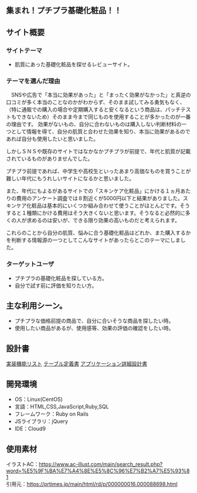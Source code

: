 ## 集まれ！プチプラ基礎化粧品！！
## サイト概要
### サイトテーマ
- 肌質にあった基礎化粧品を探せるレビューサイト。
### テーマを選んだ理由
　SNSや広告で「本当に効果があった」と「まったく効果がなかった」と真逆の口コミが多く本当のことなのかがわからず、そのまま試してみる勇気もなく、（特に通販での購入の場合や定期購入すると安くなるという商品は、パッチテストもできないため）そのまま今まで同じものを使用することが多かったのが一番の理由です。  効果がないもの、自分に合わないものは購入しない判断材料の一つとして情報を得て、自分の肌質と合わせた効果を知り、本当に効果があるのであれば自分も使用したいと思いました。

しかしＳＮＳや既存のサイトではなかなかプチプラが前提で、年代と肌質が記載されているものがありませんでした。

プチプラ前提であれば、中学生や高校生といったあまり高価なものを買うことが難しい年代にもうれしいサイトになるかと思いました。

また、年代にもよるがあるサイトでの「スキンケア化粧品」にかける１ヵ月あたりの費用のアンケート調査では８割近くが5000円以下と結果がありました。スキンケア化粧品は基本的にいくつか組み合わせて使うことがほとんどです。そうすると１種類にかける費用はそう大きくないと思います。そうなると必然的に多くの人が求めるのは安いが、できる限り効果の高いものだと考えられます。

これらのことから自分の肌質、悩みに合う基礎化粧品はどれか、また購入するかを判断する情報源の一つとしてこんなサイトがあったらとこのテーマにしました。
### ターゲットユーザ
- プチプラの基礎化粧品を探している方。
- 自分で試す前に評価を知りたい方。

## 主な利用シーン。
- プチプラな価格前提の商品で、自分に合いそうな商品を探したい時。
- 使用したい商品があるが、使用感等、効果の評価の確認をしたい時。


## 設計書
[実装機能リスト](https://docs.google.com/spreadsheets/d/1_eoN2IqeB6zj_c_eD0hD3O1qN9Wkpxg081vs5OvmmmM/edit#gid=1091086188)
[テーブル定義書](https://docs.google.com/spreadsheets/d/1OSQ7Mv8RSa68VESD1U8_GxID3Ha5qEGJu4qeK7ydRCI/edit#gid=1243549839)
[アプリケーション詳細設計書](https://docs.google.com/spreadsheets/d/1kSGtKLRSUL1DQd7eeKYhbOGF1LJhgyVz0ADYsXPaRMQ/edit#gid=549108681)


## 開発環境
- OS：Linux(CentOS)
- 言語：HTML,CSS,JavaScript,Ruby,SQL
- フレームワーク：Ruby on Rails
- JSライブラリ：jQuery
- IDE：Cloud9

## 使用素材
イラストAC：https://www.ac-illust.com/main/search_result.php?word=%E5%9F%BA%E7%A4%8E%E5%8C%96%E7%B2%A7%E5%93%81<br>
引用元：https://prtimes.jp/main/html/rd/p/000000016.000088698.html
